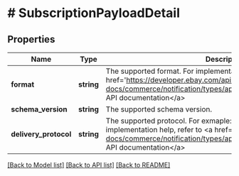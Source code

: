 # # SubscriptionPayloadDetail

## Properties

Name | Type | Description | Notes
------------ | ------------- | ------------- | -------------
**format** | **string** | The supported format. For implementation help, refer to &lt;a href&#x3D;&#39;https://developer.ebay.com/api-docs/commerce/notification/types/api:FormatTypeEnum&#39;&gt;eBay API documentation&lt;/a&gt; | [optional]
**schema_version** | **string** | The supported schema version. | [optional]
**delivery_protocol** | **string** | The supported protocol. For exmaple: &lt;code&gt;HTTPS&lt;/code&gt; For implementation help, refer to &lt;a href&#x3D;&#39;https://developer.ebay.com/api-docs/commerce/notification/types/api:ProtocolEnum&#39;&gt;eBay API documentation&lt;/a&gt; | [optional]

[[Back to Model list]](../../README.md#models) [[Back to API list]](../../README.md#endpoints) [[Back to README]](../../README.md)
